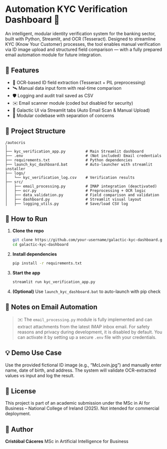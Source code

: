 # Automation KYC Verification Dashboard 🌌

An intelligent, modular identity verification system for the banking sector, built with Python, Streamlit, and OCR (Tesseract). Designed to streamline KYC (Know Your Customer) processes, the tool enables manual verification via ID image upload and structured field comparison — with a fully prepared email automation module for future integration.

## 🚀 Features

- 🌠 OCR-based ID field extraction (Tesseract + PIL preprocessing)
- 🛰️ Manual data input form with real-time comparison
- 🛡️ Logging and audit trail saved as CSV
- ✉️ Email scanner module (coded but disabled for security)
- 🎨 Galactic UI via Streamlit tabs (Auto Email Scan & Manual Upload)
- 📁 Modular codebase with separation of concerns

## 🔧 Project Structure

```
/autocris
│
├── kyc_verification_app.py         # Main Streamlit dashboard
├── .env                            # (Not included) Email credentials
├── requirements.txt                # Python dependencies
├── launch_kyc_dashboard.bat        # Auto-launcher with streamlit installer
├── logs/
│   └── kyc_verification_log.csv    # Verification results
├── src/
│   ├── email_processing.py         # IMAP integration (deactivated)
│   ├── ocr.py                      # Preprocessing + OCR logic
│   ├── data_validation.py          # Field comparison and validation
│   ├── dashboard.py                # Streamlit visual layout
│   ├── logging_utils.py            # Save/load CSV log
```

## 🧪 How to Run

1. **Clone the repo**  
   ```bash
   git clone https://github.com/your-username/galactic-kyc-dashboard.git
   cd galactic-kyc-dashboard
   ```

2. **Install dependencies**  
   ```bash
   pip install -r requirements.txt
   ```

3. **Start the app**  
   ```bash
   streamlit run kyc_verification_app.py
   ```

4. **(Optional)** Use `launch_kyc_dashboard.bat` to auto-launch with pip check

## 🛑 Notes on Email Automation

> ✉️ The `email_processing.py` module is fully implemented and can extract attachments from the latest IMAP inbox email. For safety reasons and privacy during development, it is disabled by default. You can activate it by setting up a secure `.env` file with your credentials.

## 💡 Demo Use Case

Use the provided fictional ID image (e.g., “McLovin.jpg”) and manually enter name, date of birth, and address. The system will validate OCR-extracted values vs input and log the result.

## 📜 License

This project is part of an academic submission under the MSc in AI for Business – National College of Ireland (2025). Not intended for commercial deployment.

## 👤 Author

**Cristóbal Cáceres**
MSc in Artificial Intelligence for Business

